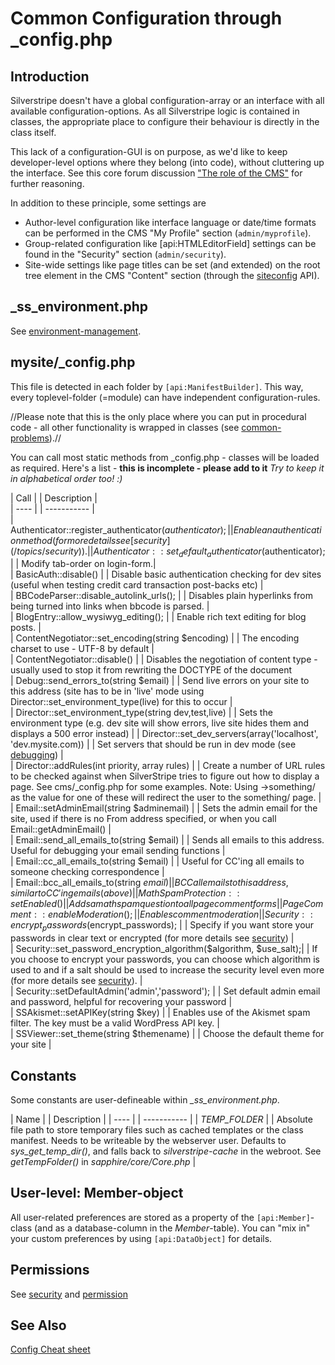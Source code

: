 # Common Configuration through _config.php

## Introduction

Silverstripe doesn't have a global configuration-array or an interface with all available configuration-options. As all
Silverstripe logic is contained in classes, the appropriate place to configure their behaviour is directly in the class
itself. 

This lack of a configuration-GUI is on purpose, as we'd like to keep developer-level options where they belong (into
code), without cluttering up the interface. See this core forum discussion ["The role of the
CMS"](http://www.silverstripe.com/core-team-discussion/flat/2723) for further reasoning.

In addition to these principle, some settings are 
 * Author-level configuration like interface language or date/time formats can be performed in the CMS "My Profile" section (`admin/myprofile`). 
 * Group-related configuration like [api:HTMLEditorField] settings can be found in the "Security" section (`admin/security`).
 * Site-wide settings like page titles can be set (and extended) on the root tree element in the CMS "Content" section (through the [siteconfig](/reference/siteconfig) API).

## _ss_environment.php

See [environment-management](/topics/environment-management).

## mysite/_config.php

This file is detected in each folder by `[api:ManifestBuilder]`. This way, every toplevel-folder (=module)
can have independent configuration-rules.

//Please note that this is the only place where you can put in procedural code - all other functionality is wrapped in
classes (see [common-problems](/topics/common-problems)).//

You can call most static methods from _config.php - classes will be loaded as required. Here's a list - **this is
incomplete - please add to it** *Try to keep it in alphabetical order too! :)*

 | Call    |                                                            | Description |                                                                                                                                                                                                                                
 | ----    |                                                            | ----------- |                                                                                                                                                                                                                             
 | Authenticator::register_authenticator($authenticator);|              | Enable an authentication method (for more details see [security](/topics/security)). |        
 | Authenticator::set_default_authenticator($authenticator); |          | Modify tab-order on login-form.|        
 | BasicAuth::disable() |                                               | Disable basic authentication checking for dev sites (useful when testing credit card transaction post-backs etc) |                                                             
 | BBCodeParser::disable_autolink_urls(); |                             | Disables plain hyperlinks from being turned into links when bbcode is parsed. |     
 | BlogEntry::allow_wysiwyg_editing();  |                               | Enable rich text editing for blog posts.  |                                                                                  
 | ContentNegotiator::set_encoding(string $encoding)  |					| The encoding charset to use - UTF-8 by default  |        
 | ContentNegotiator::disable()  |										| Disables the negotiation of content type -usually used to stop it from rewriting the DOCTYPE of the document                                                         
 | Debug::send_errors_to(string $email) |								| Send live errors on your site to this address (site has to be in 'live' mode using Director::set_environment_type(live) for this to occur |        
 | Director::set_environment_type(string dev,test,live) | 				| Sets the environment type (e.g. dev site will show errors, live site hides them and displays a 500 error instead) | 
 | Director::set_dev_servers(array('localhost', 'dev.mysite.com)) |     | Set servers that should be run in dev mode (see [debugging](debugging)) |                                                                                         
 | Director::addRules(int priority, array rules) |	                    | Create a number of URL rules to be checked against when SilverStripe tries to figure out how to display a page. See cms/_config.php for some examples. Note: Using ->something/ as the value for one of these will redirect the user to the something/ page. |        
 | Email::setAdminEmail(string $adminemail)  |                          | Sets the admin email for the site, used if there is no From address specified, or when you call Email::getAdminEmail() |        
 | Email::send_all_emails_to(string $email)  |                          | Sends all emails to this address. Useful for debugging your email sending functions  |        
 | Email::cc_all_emails_to(string $email)  |                            | Useful for CC'ing all emails to someone checking correspondence |        
 | Email::bcc_all_emails_to(string $email) |                            | BCC all emails to this address, similar to CC'ing emails (above)  |        
 | MathSpamProtection::setEnabled()  |                                  | Adds a math spam question to all page comment forms |        
 | PageComment::enableModeration();  |                                  | Enables comment moderation |        
 | Security::encrypt_passwords($encrypt_passwords);  |                  | Specify if you want store your passwords in clear text or encrypted (for more details see [security](/topics/security)) |        
 | Security::set_password_encryption_algorithm($algorithm, $use_salt);| | If you choose to encrypt your passwords, you can choose which algorithm is used to and if a salt should be used to increase the security level even more (for more details see [security](/topics/security)). |        
 | Security::setDefaultAdmin('admin','password'); |                     | Set default admin email and password, helpful for recovering your password |        
 | SSAkismet::setAPIKey(string $key)  |                                 | Enables use of the Akismet spam filter. The key must be a valid WordPress API key. |        
 | SSViewer::set_theme(string $themename) |                             | Choose the default theme for your site |   

## Constants

Some constants are user-defineable within *_ss_environment.php*.

 | Name  |																| Description | 
 | ----  |																| ----------- | 
 | *TEMP_FOLDER* |														| Absolute file path to store temporary files such as cached templates or the class manifest. Needs to be writeable by the webserver user. Defaults to *sys_get_temp_dir()*, and falls back to *silverstripe-cache* in the webroot. See *getTempFolder()* in *sapphire/core/Core.php* | 

## User-level: Member-object

All user-related preferences are stored as a property of the `[api:Member]`-class (and as a database-column in the
*Member*-table). You can "mix in" your custom preferences by using `[api:DataObject]` for details.

## Permissions

See [security](/topics/security) and [permission](/reference/permission)

## See Also

[Config Cheat sheet](http://www.ssbits.com/a-config-php-cheatsheet/)